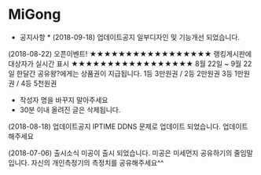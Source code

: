 # MiGong
* 공지사항 *
(2018-09-18) 업데이트공지
일부디자인 및 기능개선 되었습니다.

(2018-08-22) 오픈이벤트!
★★★★★★★★★★★★★★★★★
랭킹게시판에 대상자가 실시간 표시
★★★★★★★★★★★★★★★★★
8월 22일 ~ 9월 22일 한달간
공유왕?에게는 상품권이 지급됩니다.
1등 3만원권 / 2등 2만원권 
3등 1만원권 / 4등 5천원권
* 작성자 명을 바꾸지 말아주세요
* 30분 이내 올려진 글은 삭제됩니다.

(2018-08-18) 업데이트공지
IPTIME DDNS 문제로 업데이트
되었습니다.
업데이트 해주세요

(2018-07-06) 출시소식
미공이 출시 되었습니다.
미공은 미세먼지 공유하기의
줄임말 입니다.
자신의 개인측정기의 측정치를 
공유해주세요^^
